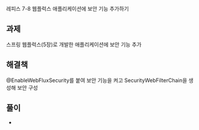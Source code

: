 레피스 7-8 웹플럭스 애플리케이션에 보안 기능 추가하기

## 과제
스프링 웹플럭스(5장)로 개발한 애플리케이션에 보안 기능 추가

## 해결책
@EnableWebFluxSecurity를 붙여 보안 기능을 켜고 SecurityWebFilterChain을 생성해 보안 구성

## 풀이

-
